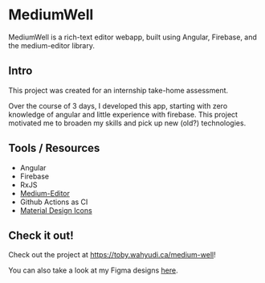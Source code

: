 # MediumWell

MediumWell is a rich-text editor webapp, built using Angular, Firebase, and the medium-editor library.

## Intro
This project was created for an internship take-home assessment.

Over the course of 3 days, I developed this app, starting with zero knowledge of angular and little experience with firebase. This project motivated me to broaden my skills and pick up new (old?) technologies.

## Tools / Resources
- Angular
- Firebase
- RxJS
- [Medium-Editor](https://github.com/yabwe/medium-editor)
- Github Actions as CI
- [Material Design Icons](https://materialdesignicons.com/)

## Check it out!
Check out the project at https://toby.wahyudi.ca/medium-well!

You can also take a look at my Figma designs [here](https://www.figma.com/file/TXjSjYRZKY1th2rqbXxXBZ/MediumWell?node-id=9%3A184).
